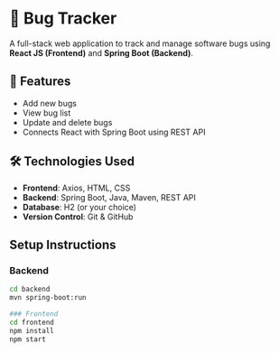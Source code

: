 # 🐞 Bug Tracker

A full-stack web application to track and manage software bugs using **React JS (Frontend)** and **Spring Boot (Backend)**.

## 🚀 Features
- Add new bugs
- View bug list
- Update and delete bugs
- Connects React with Spring Boot using REST API

## 🛠️ Technologies Used
- **Frontend**: Axios, HTML, CSS
- **Backend**: Spring Boot, Java, Maven, REST API
- **Database**: H2 (or your choice)
- **Version Control**: Git & GitHub



##  Setup Instructions

### Backend
```bash
cd backend
mvn spring-boot:run

### Frontend
cd frontend
npm install
npm start







